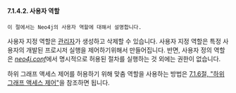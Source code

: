 #### 7.1.4.2. 사용자 역할 

```
이 절에서는 Neo4j의 사용자 역할에 대해서 설명합니다. 
```


사용자 지정 역할은 [관리자](/security/authentication-authorization/terminology.md)가 생성하고 삭제할 수 있습니다. 사용자 지정 역할은 특정 사용자의 개발된 프로시저 실행을 제어하기위해서 만들어집니다. 반면, 사용자 정의 역할은 [*neo4j.conf*](/configuration/file-locations.md)에서 명시적으로 허용된 절차를 실행하는 것 외에는 권한이 없습니다. 

하위 그래프 액세스 제어를 허용하기 위해 맞춤 역할을 사용하는 방법은 [7.1.6절, "하위 그래프 액세스 제어"](/security/authentication-authorization/subgraph-access-control.md)을 참조하면 됩니다. 